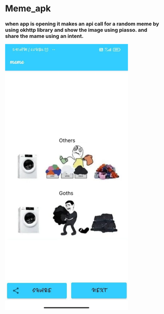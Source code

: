 # Meme_apk
<h3> when app is opening it  makes an api call for a random meme by using okhttp library and show the image using piasso. and share the mame using an intent. </h3>
<img align="center" alt="Coding" width="400" src="https://github.com/sid8573/make-a-pull-request/blob/master/4.meme.jpg">
